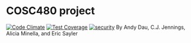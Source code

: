 # COSC480 project

[![Code Climate](https://codeclimate.com/repos/551315a5e30ba02fb9007ae9/badges/2bad13151ce77359c825/gpa.svg)](https://codeclimate.com/repos/551315a5e30ba02fb9007ae9/feed)
[![Test Coverage](https://codeclimate.com/repos/551315a5e30ba02fb9007ae9/badges/2bad13151ce77359c825/coverage.svg)](https://codeclimate.com/repos/551315a5e30ba02fb9007ae9/feed)
[![security](https://hakiri.io/github/esayler/480project/master.svg)](https://hakiri.io/github/esayler/480project/master)
By Andy Dau, C.J. Jennings, Alicia Minella, and Eric Sayler
